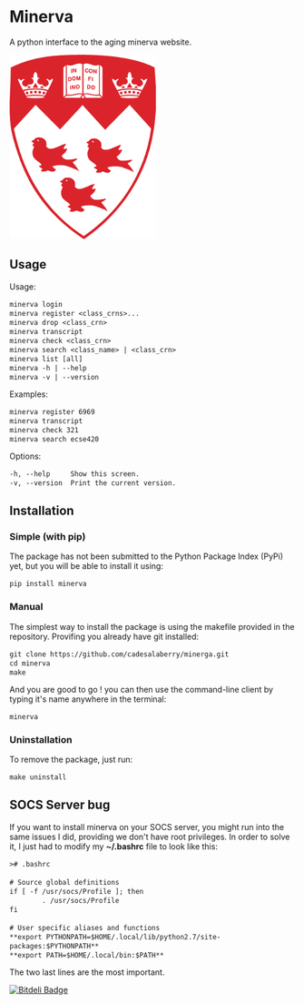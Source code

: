 Minerva
=======

A python interface to the aging minerva website.

[![McGill Logo](./assets/mcgill-logo-transparent-small.png)](https://horizon.mcgill.ca/pban1/twbkwbis.P_WWWLogin "Minerva Webpage")


## Usage

Usage:

	minerva login
	minerva register <class_crns>...
	minerva drop <class_crn>
	minerva transcript
	minerva check <class_crn>
	minerva search <class_name> | <class_crn>
	minerva list [all]
	minerva -h | --help
	minerva -v | --version

Examples:

	minerva register 6969
	minerva transcript
	minerva check 321
	minerva search ecse420

Options:

	-h, --help     Show this screen.
	-v, --version  Print the current version.


## Installation


### Simple (with pip)

The package has not been submitted to the Python Package Index (PyPi) yet, but you will be able to install it using:

	pip install minerva


### Manual

The simplest way to install the package is using the makefile provided in the repository. Provifing you already have git installed:

	git clone https://github.com/cadesalaberry/minerga.git
	cd minerva
	make

And you are good to go ! you can then use the command-line client by typing it's name anywhere in the terminal:

	minerva


### Uninstallation

To remove the package, just run:

	make uninstall


## SOCS Server bug

If you want to install minerva on your SOCS server, you might run into the same issues I did, providing we don't have root privileges. In order to solve it, I just had to modify my **~/.bashrc** file to look like this:

	># .bashrc

	# Source global definitions
	if [ -f /usr/socs/Profile ]; then
	        . /usr/socs/Profile
	fi

	# User specific aliases and functions
	**export PYTHONPATH=$HOME/.local/lib/python2.7/site-packages:$PYTHONPATH**
	**export PATH=$HOME/.local/bin:$PATH**

The two last lines are the most important.


[![Bitdeli Badge](https://d2weczhvl823v0.cloudfront.net/cadesalaberry/minerva/trend.png)](https://bitdeli.com/free "Bitdeli Badge")

